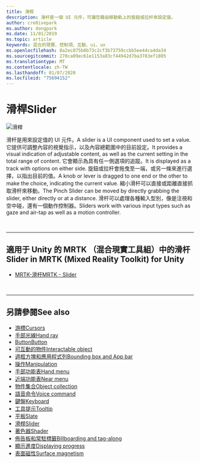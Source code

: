 ```yaml
---
title: 滑桿
description: 滑杆是一個 UI 元件，可讓您藉由移動軌上的旋鈕或拉杆來設定值。
author: cre8ivepark
ms.author: dongpark
ms.date: 11/01/2019
ms.topic: article
keywords: 混合的現實、控制項、互動、ui、ux
ms.openlocfilehash: 8a2ec075b0b73c2cf3b73759ccbb5ee44ca4da34
ms.sourcegitcommit: 270ca09ec61e1153a83cf44942d7ba3783ef1805
ms.translationtype: MT
ms.contentlocale: zh-TW
ms.lasthandoff: 01/07/2020
ms.locfileid: "75694152"
---
```

# <a name="slider"></a><span data-ttu-id="660eb-104">滑桿</span><span class="sxs-lookup"><span data-stu-id="660eb-104">Slider</span></span>

![滑桿](images/UX/UX_Hero_Slider.jpg)

<span data-ttu-id="660eb-106">滑杆是用來設定值的 UI 元件。</span><span class="sxs-lookup"><span data-stu-id="660eb-106">A slider is a UI component used to set a value.</span></span> <span data-ttu-id="660eb-107">它提供可調整內容的視覺指示，以及內容總範圍中的目前設定。</span><span class="sxs-lookup"><span data-stu-id="660eb-107">It provides a visual indication of adjustable content, as well as the current setting in the total range of content.</span></span> <span data-ttu-id="660eb-108">它會顯示為具有任一側選項的追蹤。</span><span class="sxs-lookup"><span data-stu-id="660eb-108">It is displayed as a track with options on either side.</span></span> <span data-ttu-id="660eb-109">旋鈕或拉杆會拖曳至一端，或另一條來進行選擇，以指出目前的值。</span><span class="sxs-lookup"><span data-stu-id="660eb-109">A knob or lever is dragged to one end or the other to make the choice, indicating the current value.</span></span> <span data-ttu-id="660eb-110">縮小滑杆可以直接或距離直接抓取滑杆來移動。</span><span class="sxs-lookup"><span data-stu-id="660eb-110">The Pinch Slider can be moved by directly grabbing the slider, either directly or at a distance.</span></span> <span data-ttu-id="660eb-111">滑杆可以處理各種輸入型別，像是注視和空中碰，還有一個動作控制器。</span><span class="sxs-lookup"><span data-stu-id="660eb-111">Sliders work with various input types such as gaze and air-tap as well as a motion controller.</span></span>

<br>

---

## <a name="slider-in-mrtk-mixed-reality-toolkit-for-unity"></a><span data-ttu-id="660eb-112">適用于 Unity 的 MRTK （混合現實工具組）中的滑杆</span><span class="sxs-lookup"><span data-stu-id="660eb-112">Slider in MRTK (Mixed Reality Toolkit) for Unity</span></span>

* [<span data-ttu-id="660eb-113">MRTK-滑杆</span><span class="sxs-lookup"><span data-stu-id="660eb-113">MRTK - Slider</span></span>](https://microsoft.github.io/MixedRealityToolkit-Unity/Documentation/README_Sliders.html)

<br>

---

## <a name="see-also"></a><span data-ttu-id="660eb-114">另請參閱</span><span class="sxs-lookup"><span data-stu-id="660eb-114">See also</span></span>

* [<span data-ttu-id="660eb-115">游標</span><span class="sxs-lookup"><span data-stu-id="660eb-115">Cursors</span></span>](cursors.md)
* [<span data-ttu-id="660eb-116">手部光線</span><span class="sxs-lookup"><span data-stu-id="660eb-116">Hand ray</span></span>](point-and-commit.md)
* [<span data-ttu-id="660eb-117">Button</span><span class="sxs-lookup"><span data-stu-id="660eb-117">Button</span></span>](button.md)
* [<span data-ttu-id="660eb-118">可互動的物件</span><span class="sxs-lookup"><span data-stu-id="660eb-118">Interactable object</span></span>](interactable-object.md)
* [<span data-ttu-id="660eb-119">週框方塊和應用程式列</span><span class="sxs-lookup"><span data-stu-id="660eb-119">Bounding box and App bar</span></span>](app-bar-and-bounding-box.md)
* [<span data-ttu-id="660eb-120">操作</span><span class="sxs-lookup"><span data-stu-id="660eb-120">Manipulation</span></span>](direct-manipulation.md)
* [<span data-ttu-id="660eb-121">手部功能表</span><span class="sxs-lookup"><span data-stu-id="660eb-121">Hand menu</span></span>](hand-menu.md)
* [<span data-ttu-id="660eb-122">近端功能表</span><span class="sxs-lookup"><span data-stu-id="660eb-122">Near menu</span></span>](near-menu.md)
* [<span data-ttu-id="660eb-123">物件集合</span><span class="sxs-lookup"><span data-stu-id="660eb-123">Object collection</span></span>](object-collection.md)
* [<span data-ttu-id="660eb-124">語音命令</span><span class="sxs-lookup"><span data-stu-id="660eb-124">Voice command</span></span>](voice-input.md)
* [<span data-ttu-id="660eb-125">鍵盤</span><span class="sxs-lookup"><span data-stu-id="660eb-125">Keyboard</span></span>](keyboard.md)
* [<span data-ttu-id="660eb-126">工具提示</span><span class="sxs-lookup"><span data-stu-id="660eb-126">Tooltip</span></span>](tooltip.md)
* [<span data-ttu-id="660eb-127">平板</span><span class="sxs-lookup"><span data-stu-id="660eb-127">Slate</span></span>](slate.md)
* [<span data-ttu-id="660eb-128">滑桿</span><span class="sxs-lookup"><span data-stu-id="660eb-128">Slider</span></span>](slider.md)
* [<span data-ttu-id="660eb-129">著色器</span><span class="sxs-lookup"><span data-stu-id="660eb-129">Shader</span></span>](shader.md)
* [<span data-ttu-id="660eb-130">佈告板和常駐標籤</span><span class="sxs-lookup"><span data-stu-id="660eb-130">Billboarding and tag-along</span></span>](billboarding-and-tag-along.md)
* [<span data-ttu-id="660eb-131">顯示進度</span><span class="sxs-lookup"><span data-stu-id="660eb-131">Displaying progress</span></span>](progress.md)
* [<span data-ttu-id="660eb-132">表面磁性</span><span class="sxs-lookup"><span data-stu-id="660eb-132">Surface magnetism</span></span>](surface-magnetism.md)
